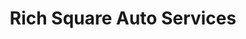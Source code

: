 ---
title: "Rich Square Auto Services"
url: /rich-square/rich-square-auto-services/
shop: Autowerkstatt
---